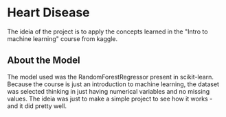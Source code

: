 # Heart Disease
The ideia of the project is to apply the concepts learned in the "Intro to machine learning" course from kaggle.

## About the Model
The model used was the RandomForestRegressor present in scikit-learn. Because the course is just an introduction to machine learning, the dataset was selected thinking in just having numerical variables and no missing values. The ideia was just to make a simple project to see how it works - and it did pretty well.
